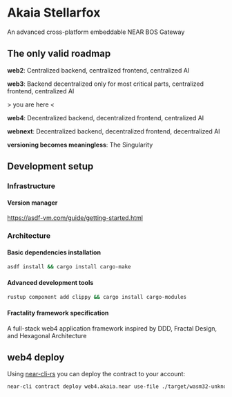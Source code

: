# Akaia Stellarfox

An advanced cross-platform embeddable NEAR BOS Gateway

## The only valid roadmap

**web2**: Centralized backend, centralized frontend, centralized AI

**web3**: Backend decentralized only for most critical parts, centralized frontend, centralized AI

\> you are here <

**web4**: Decentralized backend, decentralized frontend, centralized AI

**webnext**: Decentralized backend, decentralized frontend, decentralized AI

**versioning becomes meaningless**: The Singularity

## Development setup

### Infrastructure

#### Version manager

<https://asdf-vm.com/guide/getting-started.html>

### Architecture

#### Basic dependencies installation

```bash
asdf install && cargo install cargo-make
```

#### Advanced development tools

```bash
rustup component add clippy && cargo install cargo-modules
```

#### Fractality framework specification

A full-stack web4 application framework inspired by DDD, Fractal Design, and Hexagonal Architecture

## web4 deploy

Using [near-cli-rs](https://near.cli.rs) you can deploy the contract to your account:

```bash
near-cli contract deploy web4.akaia.near use-file ./target/wasm32-unknown-unknown/release/stellarfox-promo-space.wasm without-init-call network-config mainnet
```
